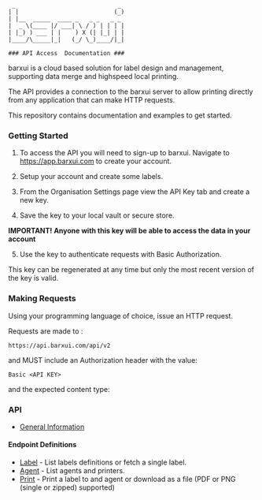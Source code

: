 ```
 _                             _ 
| |                           (_)
| |__  _____  ____ _   _ _   _ _ 
|  _ \(____ |/ ___| \ / ) | | | |
| |_) ) ___ | |    ) X (| |_| | |
|____/\_____|_|   (_/ \_)____/|_|

### API Access  Documentation ###

```

barxui is a cloud based solution for label design and management, supporting data merge and highspeed local printing.

The API provides a connection to the barxui server to allow printing directly from any application that can make HTTP requests.

This repository contains documentation and examples to get started.

### Getting Started

1. To access the API you will need to sign-up to barxui.  Navigate to https://app.barxui.com to create your account.

2. Setup your account and create some labels.

3. From the Organisation Settings page view the API Key tab and create a new key.

4. Save the key to your local vault or secure store.

__IMPORTANT! Anyone with this key will be able to access the data in your account__

5. Use the key to authenticate requests with Basic Authorization.

This key can be regenerated at any time but only the most recent version of the key is valid.

### Making Requests

Using your programming language of choice, issue an HTTP request. 

Requests are made to :

    https://api.barxui.com/api/v2

and MUST include an Authorization header with the value:

    Basic <API KEY>

and the expected content type:

### API

* [General Information](/api/general.md)

#### Endpoint Definitions

* [Label](/api/label.md) - List labels definitions or fetch a single label.
* [Agent](/api/agent.md) - List agents and printers.
* [Print](/api/print.md) - Print a label to and agent or download as a file (PDF or PNG (single or zipped) supported)
